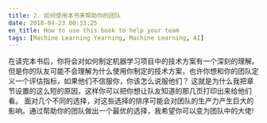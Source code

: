 ```yaml
---
title: 2. 如何使用本书来帮助你的团队
date: 2018-04-23 00:33:25
en_title: How to use this book to help your team
tags: [Machine Learning Yearning, Machine Learning, AI]
---
```


在读完本书后，你将会对如何制定机器学习项目中的技术方案有一个深刻的理解。
但是你的队友可能不会理解为什么使用你制定的技术方案，也许你想和你的团队定义一个评估指标，如果他们不信服你，你该怎么说服他们？
这就是为什么我把章节设置的这么短的原因，这样你可以把你想让队友知道的那几页打印出来给他们看。
面对几个不同的选择，对这些选择的排序可能会对团队的生产力产生巨大的影响。通过帮助你的团队做出一个最优的选择，我希望你可以变为团队中的大佬!

<img src="https://img.yingjoy.cn/image/2018/04/2.jpg" alt="" />